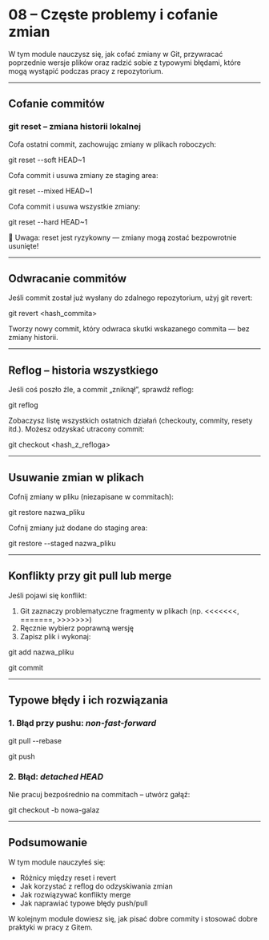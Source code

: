 ﻿# **08 – Częste problemy i cofanie zmian**
W tym module nauczysz się, jak cofać zmiany w Git, przywracać poprzednie wersje plików oraz radzić sobie z typowymi błędami, które mogą wystąpić podczas pracy z repozytorium.

-----
## **Cofanie commitów**
### **git reset – zmiana historii lokalnej**
Cofa ostatni commit, zachowując zmiany w plikach roboczych:

git reset --soft HEAD~1

Cofa commit i usuwa zmiany ze staging area:

git reset --mixed HEAD~1

Cofa commit i usuwa wszystkie zmiany:

git reset --hard HEAD~1

📌 Uwaga: reset jest ryzykowny — zmiany mogą zostać bezpowrotnie usunięte!

-----
## **Odwracanie commitów**
Jeśli commit został już wysłany do zdalnego repozytorium, użyj git revert:

git revert <hash\_commita>

Tworzy nowy commit, który odwraca skutki wskazanego commita — bez zmiany historii.

-----
## **Reflog – historia wszystkiego**
Jeśli coś poszło źle, a commit „zniknął”, sprawdź reflog:

git reflog

Zobaczysz listę wszystkich ostatnich działań (checkouty, commity, resety itd.). Możesz odzyskać utracony commit:

git checkout <hash\_z\_refloga>

-----
## **Usuwanie zmian w plikach**
Cofnij zmiany w pliku (niezapisane w commitach):

git restore nazwa\_pliku

Cofnij zmiany już dodane do staging area:

git restore --staged nazwa\_pliku

-----
## **Konflikty przy git pull lub merge**
Jeśli pojawi się konflikt:

1. Git zaznaczy problematyczne fragmenty w plikach (np. <<<<<<<, =======, >>>>>>>)
1. Ręcznie wybierz poprawną wersję
1. Zapisz plik i wykonaj:

git add nazwa\_pliku

git commit

-----
## **Typowe błędy i ich rozwiązania**
### **1. Błąd przy pushu: *non-fast-forward***
git pull --rebase

git push
### **2. Błąd: *detached HEAD***
Nie pracuj bezpośrednio na commitach – utwórz gałąź:

git checkout -b nowa-galaz

-----
## **Podsumowanie**
W tym module nauczyłeś się:

- Różnicy między reset i revert
- Jak korzystać z reflog do odzyskiwania zmian
- Jak rozwiązywać konflikty merge
- Jak naprawiać typowe błędy push/pull

W kolejnym module dowiesz się, jak pisać dobre commity i stosować dobre praktyki w pracy z Gitem.
